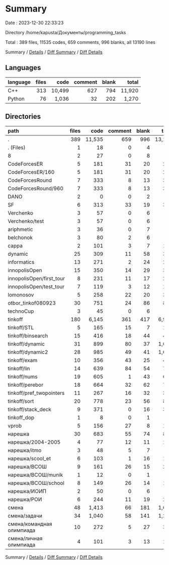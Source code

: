 # Summary

Date : 2023-12-30 22:33:23

Directory /home/kapusta/Документы/programming_tasks

Total : 389 files,  11535 codes, 659 comments, 996 blanks, all 13190 lines

Summary / [Details](details.md) / [Diff Summary](diff.md) / [Diff Details](diff-details.md)

## Languages
| language | files | code | comment | blank | total |
| :--- | ---: | ---: | ---: | ---: | ---: |
| C++ | 313 | 10,499 | 627 | 794 | 11,920 |
| Python | 76 | 1,036 | 32 | 202 | 1,270 |

## Directories
| path | files | code | comment | blank | total |
| :--- | ---: | ---: | ---: | ---: | ---: |
| . | 389 | 11,535 | 659 | 996 | 13,190 |
| . (Files) | 1 | 18 | 0 | 4 | 22 |
| 8 | 2 | 27 | 0 | 8 | 35 |
| CodeForcesER | 5 | 181 | 31 | 20 | 232 |
| CodeForcesER/160 | 5 | 181 | 31 | 20 | 232 |
| CodeForcesRound | 7 | 333 | 8 | 13 | 354 |
| CodeForcesRound/960 | 7 | 333 | 8 | 13 | 354 |
| DANO | 2 | 0 | 0 | 2 | 2 |
| SF | 6 | 313 | 33 | 19 | 365 |
| Verchenko | 3 | 57 | 0 | 6 | 63 |
| Verchenko/test | 3 | 57 | 0 | 6 | 63 |
| ariphmetic | 3 | 36 | 0 | 7 | 43 |
| belchonok | 3 | 80 | 2 | 6 | 88 |
| cappa | 2 | 101 | 3 | 7 | 111 |
| dynamic | 25 | 309 | 11 | 58 | 378 |
| informatics | 13 | 271 | 2 | 24 | 297 |
| innopolisOpen | 15 | 350 | 14 | 29 | 393 |
| innopolisOpen/first_tour | 8 | 231 | 11 | 17 | 259 |
| innopolisOpen/test_tour | 7 | 119 | 3 | 12 | 134 |
| lomonosov | 5 | 258 | 22 | 20 | 300 |
| otbor_tinkof080923 | 30 | 751 | 24 | 86 | 861 |
| technoCup | 3 | 45 | 0 | 6 | 51 |
| tinkoff | 180 | 6,145 | 361 | 417 | 6,923 |
| tinkoff/STL | 5 | 165 | 15 | 7 | 187 |
| tinkoff/binsearch | 15 | 416 | 18 | 44 | 478 |
| tinkoff/dynamic | 31 | 899 | 80 | 37 | 1,016 |
| tinkoff/dynamic2 | 28 | 985 | 49 | 41 | 1,075 |
| tinkoff/exam | 10 | 356 | 43 | 25 | 424 |
| tinkoff/lin | 14 | 639 | 84 | 54 | 777 |
| tinkoff/nums | 19 | 605 | 1 | 43 | 649 |
| tinkoff/perebor | 18 | 664 | 32 | 62 | 758 |
| tinkoff/pref_twopointers | 11 | 267 | 16 | 32 | 315 |
| tinkoff/sort | 20 | 778 | 23 | 56 | 857 |
| tinkoff/stack_deck | 9 | 371 | 0 | 16 | 387 |
| tinkoff_dop | 1 | 8 | 0 | 1 | 9 |
| vprob | 5 | 156 | 27 | 8 | 191 |
| нарешка | 30 | 683 | 55 | 74 | 812 |
| нарешка/2004-2005 | 4 | 77 | 12 | 11 | 100 |
| нарешка/itmo | 3 | 48 | 5 | 7 | 60 |
| нарешка/scool_et | 6 | 103 | 1 | 16 | 120 |
| нарешка/ВСОШ | 9 | 161 | 26 | 15 | 202 |
| нарешка/ВСОШ/munik | 1 | 12 | 0 | 1 | 13 |
| нарешка/ВСОШ/school | 8 | 149 | 26 | 14 | 189 |
| нарешка/ИОИП | 2 | 50 | 0 | 6 | 56 |
| нарешка/РОИ | 6 | 244 | 11 | 19 | 274 |
| смена | 48 | 1,413 | 66 | 181 | 1,660 |
| смена/задачи | 34 | 1,040 | 58 | 141 | 1,239 |
| смена/командная олимпиада | 10 | 272 | 5 | 27 | 304 |
| смена/личная олимпиада | 4 | 101 | 3 | 13 | 117 |

Summary / [Details](details.md) / [Diff Summary](diff.md) / [Diff Details](diff-details.md)